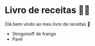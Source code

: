 # Livro de receitas :woman_cook:

Olá bem vindo ao meu livro de receitas :wave:

- Strogonoff de frango 
- Pavê
